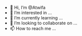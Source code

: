 - 👋 Hi, I’m @Atwifa
- 👀 I’m interested in ...
- 🌱 I’m currently learning ...
- 💞️ I’m looking to collaborate on ...
- 📫 How to reach me ...

<!---
Atwifa/Atwifa is a ✨ special ✨ repository because its `README.md` (this file) appears on your GitHub profile.
You can click the Preview link to take a look at your changes.
--->
